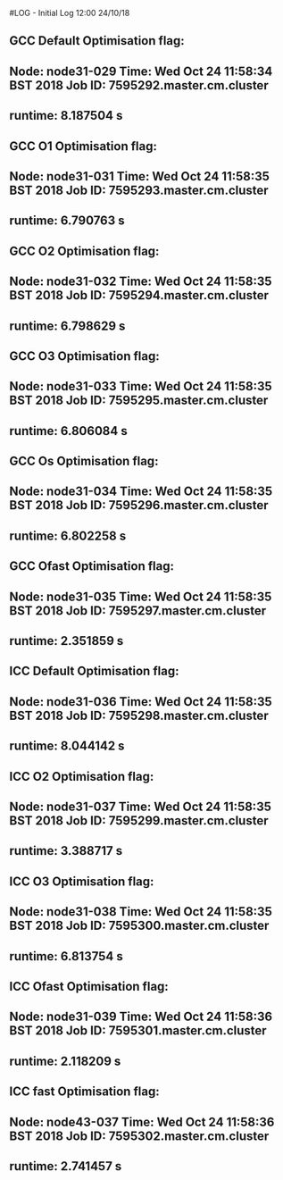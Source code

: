 #LOG - Initial Log 12:00 24/10/18


## GCC Default Optimisation flag:
Node: node31-029
Time: Wed Oct 24 11:58:34 BST 2018
Job ID: 7595292.master.cm.cluster
------------------------------------
 runtime: 8.187504 s
------------------------------------

## GCC O1 Optimisation flag:
Node: node31-031
Time: Wed Oct 24 11:58:35 BST 2018
Job ID: 7595293.master.cm.cluster
------------------------------------
 runtime: 6.790763 s
------------------------------------

## GCC O2 Optimisation flag:
Node: node31-032
Time: Wed Oct 24 11:58:35 BST 2018
Job ID: 7595294.master.cm.cluster
------------------------------------
 runtime: 6.798629 s
------------------------------------

## GCC O3 Optimisation flag:
Node: node31-033
Time: Wed Oct 24 11:58:35 BST 2018
Job ID: 7595295.master.cm.cluster
------------------------------------
 runtime: 6.806084 s
------------------------------------

## GCC Os Optimisation flag:
Node: node31-034
Time: Wed Oct 24 11:58:35 BST 2018
Job ID: 7595296.master.cm.cluster
------------------------------------
 runtime: 6.802258 s
------------------------------------

## GCC Ofast Optimisation flag:
Node: node31-035
Time: Wed Oct 24 11:58:35 BST 2018
Job ID: 7595297.master.cm.cluster
------------------------------------
 runtime: 2.351859 s
------------------------------------

## ICC Default Optimisation flag:
Node: node31-036
Time: Wed Oct 24 11:58:35 BST 2018
Job ID: 7595298.master.cm.cluster
------------------------------------
 runtime: 8.044142 s
------------------------------------

## ICC O2 Optimisation flag:
Node: node31-037
Time: Wed Oct 24 11:58:35 BST 2018
Job ID: 7595299.master.cm.cluster
------------------------------------
 runtime: 3.388717 s
------------------------------------

## ICC O3 Optimisation flag:
Node: node31-038
Time: Wed Oct 24 11:58:35 BST 2018
Job ID: 7595300.master.cm.cluster
------------------------------------
 runtime: 6.813754 s
------------------------------------

## ICC Ofast Optimisation flag:
Node: node31-039
Time: Wed Oct 24 11:58:36 BST 2018
Job ID: 7595301.master.cm.cluster
------------------------------------
 runtime: 2.118209 s
------------------------------------

## ICC fast Optimisation flag:
Node: node43-037
Time: Wed Oct 24 11:58:36 BST 2018
Job ID: 7595302.master.cm.cluster
------------------------------------
 runtime: 2.741457 s
------------------------------------


